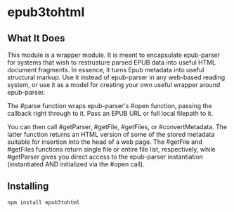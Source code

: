 epub3tohtml
===========

What It Does
--------------

This module is a wrapper module. It is meant to encapsulate epub-parser for systems that wish to restrusture parsed EPUB data into useful HTML document fragments. In essence, it turns Epub metadata into useful structural markup. Use it instead of epub-parser in any web-based reading system, or use it as a model for creating your own useful wrapper around epub-parser.

The #parse function wraps epub-parser's #open function, passing the callback right through to it. Pass an EPUB URL or full local filepath to it.

You can then call #getParser, #getFile, #getFiles, or #convertMetadata. The latter function returns an HTML version of some of the stored metadata suitable for insertion into the head of a web page. The #getFile and #getFiles functions return single file or entire file list, respectively, while #getParser gives you direct access to the epub-parser instantiation (instantiated AND initialized via the #open call).

Installing
-----------

    npm install epub3tohtml





